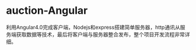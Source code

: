 # auction-Angular
利用Angular4.0完成客户端，Nodejs和express搭建简单服务器，http通讯从服务端获取数据等技术，最后将客户端与服务器整合发布，整个项目开发流程非常详细。
